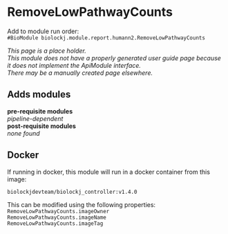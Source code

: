 # RemoveLowPathwayCounts
Add to module run order:                    
`#BioModule biolockj.module.report.humann2.RemoveLowPathwayCounts`

*This page is a place holder.*                   
*This module does not have a properly generated user guide page because it does not implement the ApiModule interface.*                   
*There may be a manually created page elsewhere.*

## Adds modules 
**pre-requisite modules**                    
*pipeline-dependent*                   
**post-requisite modules**                    
*none found*                   

## Docker 
If running in docker, this module will run in a docker container from this image:<br>
```
biolockjdevteam/biolockj_controller:v1.4.0
```
This can be modified using the following properties:<br>
`RemoveLowPathwayCounts.imageOwner`<br>
`RemoveLowPathwayCounts.imageName`<br>
`RemoveLowPathwayCounts.imageTag`<br>

